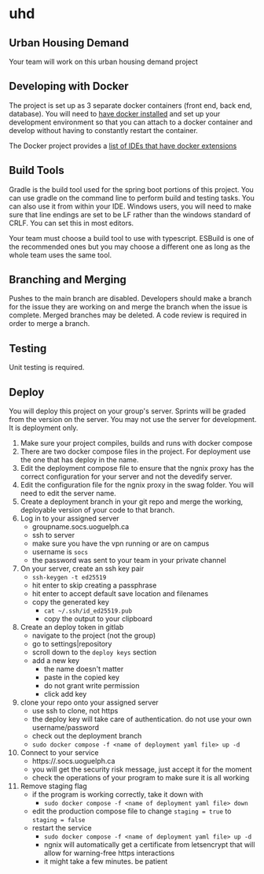 # uhd



## Urban Housing Demand

Your team will work on this urban housing demand project

## Developing with Docker

The project is set up as 3 separate docker containers (front end, back end, database).  You will need to [have docker installed](https://www.docker.com/products/docker-desktop/) and set up your development environment so that you can attach to a docker container and develop without having to constantly restart the container.

The Docker project provides a [list of IDEs that have docker extensions](https://www.docker.com/products/ide/)

## Build Tools

Gradle is the build tool used for the spring boot portions of this project.  You can use gradle on the command line to perform build and testing tasks.  You can also use it from within your IDE.    Windows users, you will need to make sure that line endings are set to be LF rather than the windows standard of CRLF.   You can set this in most editors.

Your team must choose a build tool to use with typescript.   ESBuild is one of the recommended ones but you may choose a different one as long as the whole team uses the same tool.


## Branching and Merging

  Pushes to the main branch are disabled.  Developers should make a branch for the issue they are working on and merge the branch when the issue is complete.  Merged branches may be deleted.  A code review is required in order to merge a branch.


## Testing

Unit testing is required.



##  Deploy

You will deploy this project on your group's server.   Sprints will be graded from the version on the server.  You may not use the server for development.  It is deployment only.   


1. Make sure your project compiles, builds and runs with docker compose
1. There are two docker compose files in the project. For deployment use the one that has deploy in the name.
1. Edit the deployment compose file to ensure that the ngnix proxy has the correct configuration for your server and not the devedify server.
1. Edit the configuration file for the ngnix proxy in the swag folder.  You will need to edit the server name.
1. Create a deployment branch in your git repo and merge the working, deployable version of your code to that branch.
1. Log in to your assigned server
    - groupname.socs.uoguelph.ca
    - ssh to server
    - make sure you have the vpn running or are on campus
    - username is `socs`
    - the password was sent to your team in your private channel
1. On your server, create an ssh key pair
    - `ssh-keygen -t ed25519`
    - hit enter to skip creating a passphrase
    - hit enter to accept default save location and filenames
    - copy the generated key
        - `cat ~/.ssh/id_ed25519.pub`
        - copy the output to your clipboard
1. Create an deploy token in gitlab
    - navigate to the project (not the group)
    - go to settings|repository
    - scroll down to the `deploy keys` section
    - add a new key
        - the name doesn't matter
        - paste in the copied key
        - do not grant write permission
        - click add key    
1. clone your repo onto your assigned server
    - use ssh to clone, not https
    - the deploy key will take care of authentication. do not use your own username/password
    - check out the deployment branch
    - `sudo docker compose -f <name of deployment yaml file> up -d`
1. Connect to your service
    - https://<yourgroupname>.socs.uoguelph.ca
    - you will get the security risk message, just accept it for the moment
    - check the operations of your program to make sure it is all working
1. Remove staging flag
    - if the program is working correctly, take it down with
        - `sudo docker compose -f <name of deployment yaml file> down`
    - edit the production compose file to change `staging = true` to `staging = false`
    - restart the service
        - `sudo docker compose -f <name of deployment yaml file> up -d`
        - ngnix will automatically get a certificate from letsencrypt that will allow for warning-free https interactions
        - it might take a few minutes.  be patient



